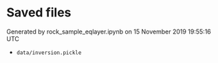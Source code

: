 # Saved files 


Generated by rock_sample_eqlayer.ipynb on 15 November 2019 19:55:16 UTC

*  `data/inversion.pickle` 
